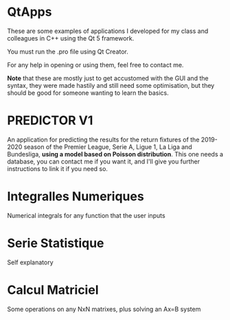# QtApps

These are some examples of applications I developed for my class and colleagues in C++ using the Qt 5 framework.  

You must run the .pro file using Qt Creator.

For any help in opening or using them, feel free to contact me. 

**Note** that these are mostly just to get accustomed with the GUI and the syntax, they were made hastily and still need some optimisation, but they should be good for someone wanting to learn the basics.   

# PREDICTOR V1

An application for predicting the results for the return fixtures of the 2019-2020 season of the Premier League, Serie A, Ligue 1, La Liga and Bundesliga, **using a model based on Poisson distribution**. This one needs a database, you can contact me if you want it, and I'll give you further instructions to link it if you need so.

# Integralles Numeriques

Numerical integrals for any function that the user inputs

# Serie Statistique

Self explanatory

# Calcul Matriciel

Some operations on any NxN matrixes, plus solving an Ax=B system  
